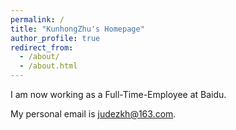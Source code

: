 ```yaml
---
permalink: /
title: "KunhongZhu's Homepage"
author_profile: true
redirect_from: 
  - /about/
  - /about.html
---
```


I am now working as a Full-Time-Employee at Baidu. 

My personal email is judezkh@163.com.

